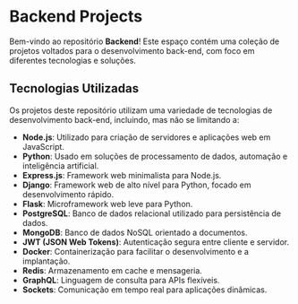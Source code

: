# Backend Projects

Bem-vindo ao repositório **Backend**! Este espaço contém uma coleção de projetos voltados para o desenvolvimento back-end, com foco em diferentes tecnologias e soluções.

## Tecnologias Utilizadas

Os projetos deste repositório utilizam uma variedade de tecnologias de desenvolvimento back-end, incluindo, mas não se limitando a:

- **Node.js**: Utilizado para criação de servidores e aplicações web em JavaScript.
- **Python**: Usado em soluções de processamento de dados, automação e inteligência artificial.
- **Express.js**: Framework web minimalista para Node.js.
- **Django**: Framework web de alto nível para Python, focado em desenvolvimento rápido.
- **Flask**: Microframework web leve para Python.
- **PostgreSQL**: Banco de dados relacional utilizado para persistência de dados.
- **MongoDB**: Banco de dados NoSQL orientado a documentos.
- **JWT (JSON Web Tokens)**: Autenticação segura entre cliente e servidor.
- **Docker**: Containerização para facilitar o desenvolvimento e a implantação.
- **Redis**: Armazenamento em cache e mensageria.
- **GraphQL**: Linguagem de consulta para APIs flexíveis.
- **Sockets**: Comunicação em tempo real para aplicações dinâmicas.
